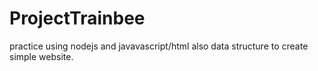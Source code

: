 # ProjectTrainbee
practice using nodejs and javavascript/html also data structure to create simple website.

 
